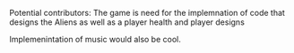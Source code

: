 Potential contributors: The game is need for the implemnation of code that designs the Aliens as well as a
player health and player designs 

Implemenintation of music would also be cool. 

